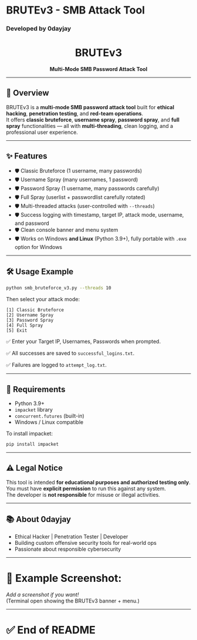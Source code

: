 # BRUTEv3 - SMB Attack Tool
### Developed by 0dayjay

<center>

# BRUTEv3
**Multi-Mode SMB Password Attack Tool**

</center>

---

## 🚀 Overview
BRUTEv3 is a **multi-mode SMB password attack tool** built for **ethical hacking**, **penetration testing**, and **red-team operations**.  
It offers **classic bruteforce**, **username spray**, **password spray**, and **full spray** functionalities — all with **multi-threading**, clean logging, and a professional user experience.

---

## ✨ Features

- 🛡️ Classic Bruteforce (1 username, many passwords)
- 🛡️ Username Spray (many usernames, 1 password)
- 🛡️ Password Spray (1 username, many passwords carefully)
- 🛡️ Full Spray (userlist + passwordlist carefully rotated)
- 🛡️ Multi-threaded attacks (user-controlled with `--threads`)
- 🛡️ Success logging with timestamp, target IP, attack mode, username, and password
- 🛡️ Clean console banner and menu system
- 🛡️ Works on Windows **and Linux** (Python 3.9+), fully portable with `.exe` option for Windows

---

## 🛠️ Usage Example

```bash
python smb_bruteforce_v3.py --threads 10
```

Then select your attack mode:

```
[1] Classic Bruteforce
[2] Username Spray
[3] Password Spray
[4] Full Spray
[5] Exit
```

✅ Enter your Target IP, Usernames, Passwords when prompted.

✅ All successes are saved to `successful_logins.txt`.

✅ Failures are logged to `attempt_log.txt`.

---

## 🧠 Requirements

- Python 3.9+
- `impacket` library
- `concurrent.futures` (built-in)
- Windows / Linux compatible

To install impacket:

```bash
pip install impacket
```

---

## ⚠️ Legal Notice
This tool is intended **for educational purposes and authorized testing only**.  
You must have **explicit permission** to run this against any system.  
The developer is **not responsible** for misuse or illegal activities.

---

## 📚 About 0dayjay
- Ethical Hacker | Penetration Tester | Developer
- Building custom offensive security tools for real-world ops
- Passionate about responsible cybersecurity

---

# 📣 Example Screenshot:
_Add a screenshot if you want!_  
(Terminal open showing the BRUTEv3 banner + menu.)

---

# ✅ End of README
